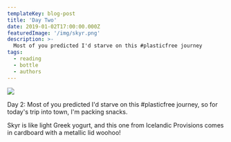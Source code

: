 ```yaml
---
templateKey: blog-post
title: 'Day Two'
date: 2019-01-02T17:00:00.000Z
featuredImage: '/img/skyr.png'
description: >-
  Most of you predicted I'd starve on this #plasticfree journey
tags:
  - reading
  - bottle
  - authors
---
```


![](/img/skyr.png)

Day 2: Most of you predicted I'd starve on this #plasticfree journey, so for today's trip into town, I'm packing snacks.

Skyr is like light Greek yogurt, and this one from Icelandic Provisions comes in cardboard with a metallic lid woohoo!

